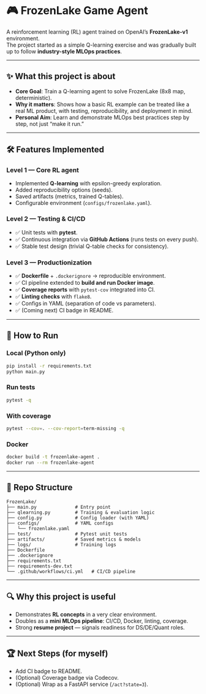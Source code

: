 # 🎮 FrozenLake Game Agent

A reinforcement learning (RL) agent trained on OpenAI’s **FrozenLake-v1** environment.  
The project started as a simple Q-learning exercise and was gradually built up to follow **industry-style MLOps practices**.

---

## ✨ What this project is about

- **Core Goal**: Train a Q-learning agent to solve FrozenLake (8x8 map, deterministic).  
- **Why it matters**: Shows how a basic RL example can be treated like a real ML product, with testing, reproducibility, and deployment in mind.  
- **Personal Aim**: Learn and demonstrate MLOps best practices step by step, not just “make it run.”

---

## 🛠 Features Implemented

### Level 1 — Core RL agent
- Implemented **Q-learning** with epsilon-greedy exploration.  
- Added reproducibility options (seeds).  
- Saved artifacts (metrics, trained Q-tables).  
- Configurable environment (`configs/frozenlake.yaml`).

### Level 2 — Testing & CI/CD
- ✅ Unit tests with **pytest**.  
- ✅ Continuous integration via **GitHub Actions** (runs tests on every push).  
- ✅ Stable test design (trivial Q-table checks for consistency).  

### Level 3 — Productionization
- ✅ **Dockerfile** + `.dockerignore` → reproducible environment.  
- ✅ CI pipeline extended to **build and run Docker image**.  
- ✅ **Coverage reports** with `pytest-cov` integrated into CI.  
- ✅ **Linting checks** with `flake8`.  
- ✅ Configs in YAML (separation of code vs parameters).  
- ✅ (Coming next) CI badge in README.  

---

## 🚀 How to Run

### Local (Python only)
```bash
pip install -r requirements.txt
python main.py
```

### Run tests
```bash
pytest -q
```

### With coverage
```bash
pytest --cov=. --cov-report=term-missing -q
```

### Docker
```bash
docker build -t frozenlake-agent .
docker run --rm frozenlake-agent
```

---

## 📂 Repo Structure
```
FrozenLake/
├── main.py              # Entry point
├── qlearning.py         # Training & evaluation logic
├── config.py            # Config loader (with YAML)
├── configs/             # YAML configs
│   └── frozenlake.yaml
├── test/                # Pytest unit tests
├── artifacts/           # Saved metrics & models
├── logs/                # Training logs
├── Dockerfile
├── .dockerignore
├── requirements.txt
├── requirements-dev.txt
└── .github/workflows/ci.yml   # CI/CD pipeline
```

---

## 🔍 Why this project is useful
- Demonstrates **RL concepts** in a very clear environment.  
- Doubles as a **mini MLOps pipeline**: CI/CD, Docker, linting, coverage.  
- Strong **resume project** — signals readiness for DS/DE/Quant roles.

---

## 🏆 Next Steps (for myself)
- Add CI badge to README.  
- (Optional) Coverage badge via Codecov.  
- (Optional) Wrap as a FastAPI service (`/act?state=3`).  
